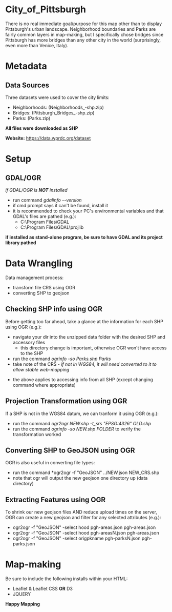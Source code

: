 # City_of_Pittsburgh
There is no real immediate goal/purpose for this map other than to display Pittsburgh's urban landscape.
Neighborhood boundaries and Parks are fairly common layers in map-making, but I specifically chose bridges since Pittsburgh has more bridges than any other city in the world (surprisingly, even more than Venice, Italy). 

# Metadata
## Data Sources
Three datasets were used to cover the city limits: 
+ Neighborhoods: (Neighborhoods_-shp.zip)
+ Bridges: (Pittsburgh_Bridges_-shp.zip)
+ Parks: (Parks.zip)

**All files were downloaded as SHP** 

**Website:** https://data.wprdc.org/dataset

# Setup

## GDAL/OGR
*if GDAL/OGR is **NOT** installed*
+ run command *gdalinfo --version*
+ if cmd prompt says it can't be found, install it
+ it is recommended to check your PC's environmental variables and that GDAL's files are pathed (e.g.):
    + C:\Program Files\GDAL
    + C:\Program Files\GDAL\projlib

**if installed as stand-alone program, be sure to have GDAL and its project library pathed**

# Data Wrangling
Data management process:
+ transform file CRS using OGR
+ converting SHP to geojson

## Checking SHP info using OGR
Before getting too far ahead, take a glance at the information for each SHP using OGR (e.g.):
+ navigate your dir into the unzipped data folder with the desired SHP and accessory files
    + this directory change is important, otherwise OGR won't have access to the SHP 
+ run the command *ogrinfo -so Parks.shp Parks*
+ take note of the CRS - *if not in WGS84, it will need converted to it to allow stable web-mapping*
* the above applies to accessing info from all SHP (except changing command where appropriate)

## Projection Transformation using OGR
If a SHP is not in the WGS84 datum, we can tranform it using OGR (e.g.):
+ run the command *ogr2ogr NEW.shp -t_srs "EPSG:4326" OLD.shp*
+ run the command *ogrinfo -so NEW.shp FOLDER* to verify the transformation worked

## Converting SHP to GeoJSON using OGR
OGR is also useful in converting file types:
+ run the command *ogr2ogr -f "GeoJSON" ../NEW.json NEW_CRS.shp
+ note that ogr will output the new geojson one directory up (data directory)

## Extracting Features using OGR
To shrink our new geojson files AND reduce upload times on the server, OGR can create a new geojson and filter for any selected attributes (e.g.):
+ ogr2ogr -f "GeoJSON" -select hood pgh-areas.json  pgh-areas.json
+ ogr2ogr -f "GeoJSON" -select hood pgh-areasN.json pgh-areas.json
+ ogr2ogr -f "GeoJSON" -select origpkname pgh-parksN.json pgh-parks.json

# Map-making
Be sure to include the following installs within your HTML:
+ Leaflet & Leaflet CSS **OR** D3
+ JQUERY

**Happy Mapping**
